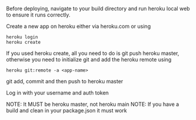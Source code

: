 Before deploying, navigate to your build directory and run heroku local web to ensure it runs correctly.

Create a new app on heroku either via heroku.com or using 
```
heroku login
heroku create
```

If you used heroku create, all you need to do is git push heroku master, otherwise you need to initialize git and add the heroku remote using
```
heroku git:remote -a <app-name>
```

git add, commit and then push to heroku master

Log in with your username and auth token

NOTE: It MUST be heroku master, not heroku main
NOTE: If you have a build and clean in your package.json it must work